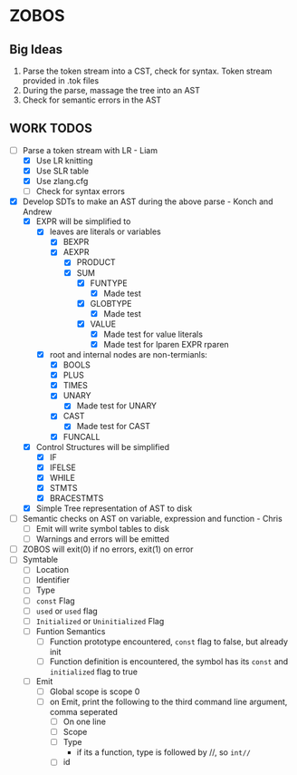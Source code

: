 # ZOBOS

## Big Ideas

1. Parse the token stream into a CST, check for syntax. Token stream provided in .tok files
2. During the parse, massage the tree into an AST
3. Check for semantic errors in the AST

## WORK TODOS

- [ ] Parse a token stream with LR - Liam
    - [X] Use LR knitting
    - [X] Use SLR table 
    - [X] Use zlang.cfg
    - [ ] Check for syntax errors
- [X] Develop SDTs to make an AST during the above parse - Konch and Andrew
    - [X] EXPR will be simplified to 
        - [X] leaves are literals or variables
            - [X] BEXPR
            - [X] AEXPR
              - [X] PRODUCT
              - [X] SUM
                  - [X] FUNTYPE
                    - [X] Made test
                  - [X] GLOBTYPE
                      - [X] Made test
                  - [X] VALUE
                    - [X] Made test for value literals 
                    - [X] Made test for lparen EXPR rparen 
        - [X] root and internal nodes are non-termianls:
            - [X] BOOLS
            - [X] PLUS
            - [X] TIMES
            - [X] UNARY
                - [X] Made test for UNARY 
            - [x] CAST
                - [x] Made test for CAST
            - [X] FUNCALL
    - [X] Control Structures will be simplified
        - [X] IF
        - [X] IFELSE
        - [X] WHILE
        - [X] STMTS
        - [X] BRACESTMTS
    - [X] Simple Tree representation of AST to disk
- [ ] Semantic checks on AST on variable, expression and function - Chris
    - [ ] Emit will write symbol tables to disk 
    - [ ] Warnings and errors will be emitted 
- [ ] ZOBOS will exit(0) if no errors, exit(1) on error
- [ ] Symtable
  - [ ] Location
  - [ ] Identifier
  - [ ] Type
  - [ ] `const` Flag
  - [ ] `used` or `used` flag
  - [ ] `Initialized` or `Uninitialized` Flag
  - [ ] Funtion Semantics
    - [ ] Function prototype encountered, `const` flag to false, but already init
    - [ ] Function definition is encountered, the symbol has its `const` and `initialized` flag to true
  - [ ] Emit
    - [ ] Global scope is scope 0
    - [ ] on Emit, print the following to the third command line argument, comma seperated
      - [ ] On one line
      - [ ] Scope
      - [ ] Type
        - if its a function, type is followed by //, so `int//`
      - [ ] id
